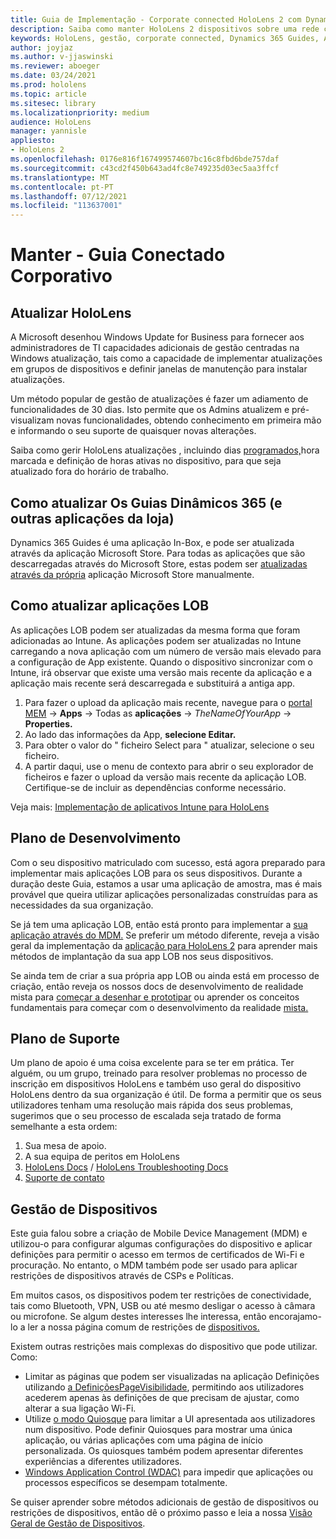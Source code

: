 ```yaml
---
title: Guia de Implementação - Corporate connected HoloLens 2 com Dynamics 365 Guides - Manter
description: Saiba como manter HoloLens 2 dispositivos sobre uma rede corporativa Conectada com Guias Dinâmicos 365.
keywords: HoloLens, gestão, corporate connected, Dynamics 365 Guides, AAD, Azure AD, MDM, Mobile Device Management
author: joyjaz
ms.author: v-jjaswinski
ms.reviewer: aboeger
ms.date: 03/24/2021
ms.prod: hololens
ms.topic: article
ms.sitesec: library
ms.localizationpriority: medium
audience: HoloLens
manager: yannisle
appliesto:
- HoloLens 2
ms.openlocfilehash: 0176e816f167499574607bc16c8fbd6bde757daf
ms.sourcegitcommit: c43cd2f450b643ad4fc8e749235d03ec5aa3ffcf
ms.translationtype: MT
ms.contentlocale: pt-PT
ms.lasthandoff: 07/12/2021
ms.locfileid: "113637001"
---
```

# <a name="maintain---corporate-connected-guide"></a>Manter - Guia Conectado Corporativo

## <a name="update-hololens"></a>Atualizar HoloLens

A Microsoft desenhou Windows Update for Business para fornecer aos administradores de TI capacidades adicionais de gestão centradas na Windows atualização, tais como a capacidade de implementar atualizações em grupos de dispositivos e definir janelas de manutenção para instalar atualizações.

Um método popular de gestão de atualizações é fazer um adiamento de funcionalidades de 30 dias. Isto permite que os Admins atualizem e pré-visualizam novas funcionalidades, obtendo conhecimento em primeira mão e informando o seu suporte de quaisquer novas alterações.

Saiba como gerir HoloLens atualizações , incluindo dias [programados,](/hololens/hololens-updates)hora marcada e definição de horas ativas no dispositivo, para que seja atualizado fora do horário de trabalho.

## <a name="how-to-update-dynamics-365-guides-and-other-store-apps"></a>Como atualizar Os Guias Dinâmicos 365 (e outras aplicações da loja)

Dynamics 365 Guides é uma aplicação In-Box, e pode ser atualizada através da aplicação Microsoft Store. Para todas as aplicações que são descarregadas através do Microsoft Store, estas podem ser [atualizadas através da própria](/hololens/holographic-store-apps#update-apps) aplicação Microsoft Store manualmente.

## <a name="how-to-update-lob-apps"></a>Como atualizar aplicações LOB

As aplicações LOB podem ser atualizadas da mesma forma que foram adicionadas ao Intune. As aplicações podem ser atualizadas no Intune carregando a nova aplicação com um número de versão mais elevado para a configuração de App existente. Quando o dispositivo sincronizar com o Intune, irá observar que existe uma versão mais recente da aplicação e a aplicação mais recente será descarregada e substituirá a antiga app.

1. Para fazer o upload da aplicação mais recente, navegue para o [portal MEM](https://endpoint.microsoft.com/#home)  ->  **Apps** -> Todas as **aplicações**  ->  *TheNameOfYourApp*  ->  **Properties.**
2. Ao lado das informações da App, **selecione Editar.**
3. Para obter o valor do &quot; ficheiro Select para &quot; atualizar, selecione o seu ficheiro.
4. A partir daqui, use o menu de contexto para abrir o seu explorador de ficheiros e fazer o upload da versão mais recente da aplicação LOB. Certifique-se de incluir as dependências conforme necessário.

Veja mais: [Implementação de aplicativos Intune para HoloLens](/hololens/app-deploy-intune)

## <a name="development-plan"></a>Plano de Desenvolvimento

Com o seu dispositivo matriculado com sucesso, está agora preparado para implementar mais aplicações LOB para os seus dispositivos. Durante a duração deste Guia, estamos a usar uma aplicação de amostra, mas é mais provável que queira utilizar aplicações personalizadas construídas para as necessidades da sua organização.

Se já tem uma aplicação LOB, então está pronto para implementar a [sua aplicação através do MDM.](/hololens/app-deploy-intune) Se preferir um método diferente, reveja a visão geral da implementação da [aplicação para HoloLens 2](/hololens/app-deploy-overview) para aprender mais métodos de implantação da sua app LOB nos seus dispositivos.

Se ainda tem de criar a sua própria app LOB ou ainda está em processo de criação, então reveja os nossos docs de desenvolvimento de realidade mista para [começar a desenhar e prototipar](/windows/mixed-reality/design/design) ou aprender os conceitos fundamentais para começar com o desenvolvimento da realidade [mista.](/windows/mixed-reality/discover/get-started-with-mr)

## <a name="support-plan"></a>Plano de Suporte

Um plano de apoio é uma coisa excelente para se ter em prática. Ter alguém, ou um grupo, treinado para resolver problemas no processo de inscrição em dispositivos HoloLens e também uso geral do dispositivo HoloLens dentro da sua organização é útil. De forma a permitir que os seus utilizadores tenham uma resolução mais rápida dos seus problemas, sugerimos que o seu processo de escalada seja tratado de forma semelhante a esta ordem:

1. Sua mesa de apoio.
2. A sua equipa de peritos em HoloLens
3. [HoloLens Docs](/hololens/)  /  [HoloLens Troubleshooting Docs](/hololens/hololens-troubleshooting)
4. [Suporte de contato](https://support.serviceshub.microsoft.com/supportforbusiness/create?sapId=e9391227-fa6d-927b-0fff-f96288631b8f)

## <a name="device-management"></a>Gestão de Dispositivos

Este guia falou sobre a criação de Mobile Device Management (MDM) e utilizou-o para configurar algumas configurações do dispositivo e aplicar definições para permitir o acesso em termos de certificados de Wi-Fi e procuração. No entanto, o MDM também pode ser usado para aplicar restrições de dispositivos através de CSPs e Políticas.

Em muitos casos, os dispositivos podem ter restrições de conectividade, tais como Bluetooth, VPN, USB ou até mesmo desligar o acesso à câmara ou microfone. Se algum destes interesses lhe interessa, então encorajamo-lo a ler a nossa página comum de restrições de [dispositivos.](/hololens/hololens-common-device-restrictions)

Existem outras restrições mais complexas do dispositivo que pode utilizar. Como:

- Limitar as páginas que podem ser visualizadas na aplicação Definições utilizando [a DefiniçõesPageVisibilidade](/hololens/settings-uri-list), permitindo aos utilizadores acederem apenas às definições de que precisam de ajustar, como alterar a sua ligação Wi-Fi.
- Utilize [o modo Quiosque](/hololens/hololens-kiosk) para limitar a UI apresentada aos utilizadores num dispositivo. Pode definir Quiosques para mostrar uma única aplicação, ou várias aplicações com uma página de início personalizada. Os quiosques também podem apresentar diferentes experiências a diferentes utilizadores.
- [Windows Application Control (WDAC)](/hololens/windows-defender-application-control-wdac) para impedir que aplicações ou processos específicos se desempam totalmente.

Se quiser aprender sobre métodos adicionais de gestão de dispositivos ou restrições de dispositivos, então dê o próximo passo e leia a nossa [Visão Geral de Gestão de Dispositivos](/hololens/hololens-csp-policy-overview).





